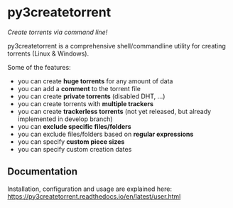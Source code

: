 py3createtorrent
================

*Create torrents via command line!*

py3createtorrent is a comprehensive shell/commandline utility for creating torrents (Linux & Windows).

Some of the features:

* you can create **huge torrents** for any amount of data
* you can add a **comment** to the torrent file
* you can create **private torrents** (disabled DHT, ...)
* you can create torrents with **multiple trackers**
* you can create **trackerless torrents** (not yet released, but already implemented in develop branch)
* you can **exclude specific files/folders**
* you can exclude files/folders based on **regular expressions**
* you can specify **custom piece sizes**
* you can specify custom creation dates

Documentation
-------------

Installation, configuration and usage are explained here:
https://py3createtorrent.readthedocs.io/en/latest/user.html
